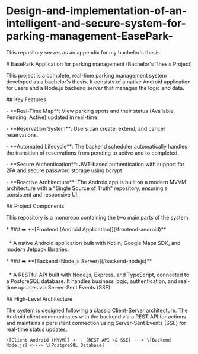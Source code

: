 # Design-and-implementation-of-an-intelligent-and-secure-system-for-parking-management-EasePark-

This repository serves as an appendix for my bachelor's thesis.




\# EasePark Application for parking management (Bachelor's Thesis Project)



This project is a complete, real-time parking management system developed as a bachelor's thesis. It consists of a native Android application for users and a Node.js backend server that manages the logic and data.



\## Key Features

\- \*\*Real-Time Map\*\*: View parking spots and their status (Available, Pending, Active) updated in real-time.

\- \*\*Reservation System\*\*: Users can create, extend, and cancel reservations.

\- \*\*Automated Lifecycle\*\*: The backend scheduler automatically handles the transition of reservations from pending to active and to completed.

\- \*\*Secure Authentication\*\*: JWT-based authentication with support for 2FA and secure password storage using bcrypt.

\- \*\*Reactive Architecture\*\*: The Android app is built on a modern MVVM architecture with a "Single Source of Truth" repository, ensuring a consistent and responsive UI.



\## Project Components



This repository is a monorepo containing the two main parts of the system:



\* ### ➡️ \*\*\[Frontend (Android Application)](/frontend-android)\*\*

&nbsp;   \* A native Android application built with Kotlin, Google Maps SDK, and modern Jetpack libraries.



\* ### ➡️ \*\*\[Backend (Node.js Server)](/backend-nodejs)\*\*

&nbsp;   \* A RESTful API built with Node.js, Express, and TypeScript, connected to a PostgreSQL database. It handles business logic, authentication, and real-time updates via Server-Sent Events (SSE).



\## High-Level Architecture



The system is designed following a classic Client-Server architecture. The Android client communicates with the backend via a REST API for actions and maintains a persistent connection using Server-Sent Events (SSE) for real-time status updates.



`\[Client Android (MVVM)] <--- (REST API \& SSE) ---> \[Backend Node.js] <---> \[PostgreSQL Database]`





